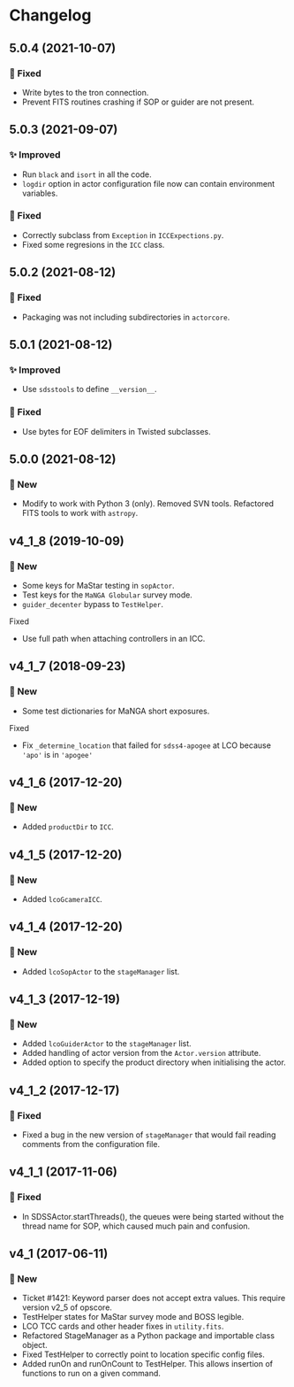 # Changelog

## 5.0.4 (2021-10-07)

### 🔧 Fixed

* Write bytes to the tron connection.
* Prevent FITS routines crashing if SOP or guider are not present.


## 5.0.3 (2021-09-07)

### ✨ Improved

* Run `black` and `isort` in all the code.
* `logdir` option in actor configuration file now can contain environment variables.

### 🔧 Fixed

* Correctly subclass from `Exception` in `ICCExpections.py`.
* Fixed some regresions in the `ICC` class.


## 5.0.2 (2021-08-12)

### 🔧 Fixed

* Packaging was not including subdirectories in `actorcore`.


## 5.0.1 (2021-08-12)

### ✨ Improved

* Use `sdsstools` to define `__version__`.

### 🔧 Fixed

* Use bytes for EOF delimiters in Twisted subclasses.


## 5.0.0 (2021-08-12)

### 🚀 New

* Modify to work with Python 3 (only). Removed SVN tools. Refactored FITS tools to work with `astropy`.


## v4_1_8 (2019-10-09)

### 🚀 New

* Some keys for MaStar testing in `sopActor`.
* Test keys for the `MaNGA Globular` survey mode.
* `guider_decenter` bypass to `TestHelper`.

Fixed

* Use full path when attaching controllers in an ICC.


## v4_1_7 (2018-09-23)

### 🚀 New

* Some test dictionaries for MaNGA short exposures.

Fixed

* Fix `_determine_location` that failed for `sdss4-apogee` at LCO because `'apo'` is in `'apogee'`


## v4_1_6 (2017-12-20)

### 🚀 New

* Added `productDir` to `ICC`.


## v4_1_5 (2017-12-20)

### 🚀 New

* Added `lcoGcameraICC`.


## v4_1_4 (2017-12-20)

### 🚀 New

* Added `lcoSopActor` to the `stageManager` list.


## v4_1_3 (2017-12-19)

### 🚀 New

* Added `lcoGuiderActor` to the `stageManager` list.
* Added handling of actor version from the `Actor.version` attribute.
* Added option to specify the product directory when initialising the actor.


## v4_1_2 (2017-12-17)

### 🔧 Fixed

* Fixed a bug in the new version of `stageManager` that would fail reading comments from the configuration file.


## v4_1_1 (2017-11-06)

### 🔧 Fixed

* In SDSSActor.startThreads(), the queues were being started without the thread name for SOP, which caused much pain and confusion.


## v4_1 (2017-06-11)

### 🚀 New

* Ticket #1421: Keyword parser does not accept extra values. This require version v2_5 of opscore.
* TestHelper states for MaStar survey mode and BOSS legible.
* LCO TCC cards and other header fixes in `utility.fits`.
* Refactored StageManager as a Python package and importable class object.
* Fixed TestHelper to correctly point to location specific config files.
* Added runOn and runOnCount to TestHelper.  This allows insertion of functions to run on a given command.
